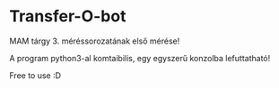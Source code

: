 # Transfer-O-bot
MAM tárgy 3. méréssorozatának első mérése!

A program python3-al komtaibilis, egy egyszerű konzolba lefuttatható!

Free to use :D 
